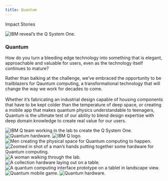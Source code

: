 ```yaml
---
title: Quantum
---
```


<back-link to="/impact">Impact Stories</back-link>

<grid classname="background-bleed">
<column lg="16">

![IBM reveal’s the Q System One.](/images/Image_1.jpg)

</column>
</grid>

<grid background="gray-10">
<column md="2" lg="4">

### Quantum

</column>

<column md="5" lg="8">

<p size="lg">How do you turn a bleeding edge technology into something that is elegant, approachable and valuable for users, even as the technology itself continues to mature?</p>

<p size="lg">Rather than balking at the challenge, we’ve embraced the opportunity to be trailblazers for Qauntum computing, a transformational technology that will change the way we work for decades to come.<br><br>Whether it’s fabricating an industrial design capable of housing components that have to be kept colder than the temperature of deep space, or creating a mobile app that makes quantum physics understandable to teenagers, Quantum is the ultimate test of our ability to blend design expertise with deep domain knowledge to create real value for our users.</p>

<icon name="PlexArrowDown"></icon>

</column>
</grid>

<grid background="gray-10">
<column bleed={true} lg="12" offset_lg="4">

<img alt="IBM Q team working in the lab to create the Q System One." src="images/Image_2.jpg">

</column>
<column bleed={true} md="5" lg="8" offset_lg="4">

<img alt="Quantum hardware." src="images/Image_3.jpg">

</column>
<column bleed={true} md="3" lg="4">

<img alt="IBM Q logo." src="images/Image_4.jpg">

</column>
<column bleed={true} md="4" lg="6" offset_lg="4">

<img alt="Men creating the physical space for Quantum computing to happen." src="images/Image_5.jpg">

</column>
<column bleed={true} md="4" lg="6">

<img alt="Zoomed in shot of a man’s hands putting together some hardware for Quantum computing." src="images/Image_6.jpg">

</column>
<column bleed={true} md="5" lg="8" offset_lg="4">

<img alt="A woman walking through the lab." src="images/Image_7.jpg">

</column>
<column bleed={true} md="3" lg="4">

<img alt="A collection hardware laying out on a table." src="images/Image_8.jpg">

</column>
<column bleed={true} md="3" lg="4" offset_lg="4">

<img alt="A quantum computing interface prototype on a tablet in landscape view." src="images/Image_10.jpg">

</column>
<column bleed={true} md="5" lg="8">

<img alt="Quantum mobile game." src="images/Image_9.jpg">

</column>
<column bleed={true} md="5" lg="8" offset_lg="4">

<img alt="Quantum hardware." src="images/Image_11.jpg">

</column>
</grid>
